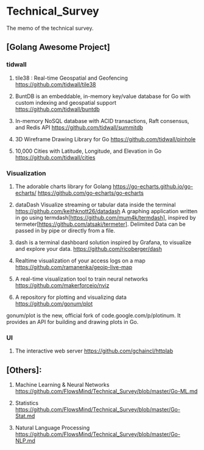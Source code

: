 # Technical_Survey
The memo of the technical survey.


## [Golang Awesome Project]

### tidwall

1. tile38 : Real-time Geospatial and Geofencing
https://github.com/tidwall/tile38

2. BuntDB is an embeddable, in-memory key/value database for Go with custom indexing and geospatial support
https://github.com/tidwall/buntdb

3. In-memory NoSQL database with ACID transactions, Raft consensus, and Redis API
https://github.com/tidwall/summitdb

4. 3D Wireframe Drawing Library for Go 
https://github.com/tidwall/pinhole

5. 10,000 Cities with Latitude, Longitude, and Elevation in Go
https://github.com/tidwall/cities


### Visualization
1. The adorable charts library for Golang https://go-echarts.github.io/go-echarts/
https://github.com/go-echarts/go-echarts

2. dataDash Visualize streaming or tabular data inside the terminal
https://github.com/keithknott26/datadash
A graphing application written in go using termdash[https://github.com/mum4k/termdash], inspired by termeter[https://github.com/atsaki/termeter]. Delimited Data can be passed in by pipe or directly from a file.

3. dash is a terminal dashboard solution inspired by Grafana, to visualize and explore your data.
https://github.com/ricoberger/dash

4. Realtime visualization of your access logs on a map
https://github.com/ramanenka/geoip-live-map

5. A real-time visualization tool to train neural networks
https://github.com/makerforceio/nviz

6. A repository for plotting and visualizing data
https://github.com/gonum/plot

gonum/plot is the new, official fork of code.google.com/p/plotinum. It provides an API for building and drawing plots in Go.

### UI
1. The interactive web server
https://github.com/gchaincl/httplab


## [Others]:
1. Machine Learning & Neural Networks
https://github.com/FlowsMind/Technical_Survey/blob/master/Go-ML.md

2. Statistics
https://github.com/FlowsMind/Technical_Survey/blob/master/Go-Stat.md

3. Natural Language Processing
https://github.com/FlowsMind/Technical_Survey/blob/master/Go-NLP.md

